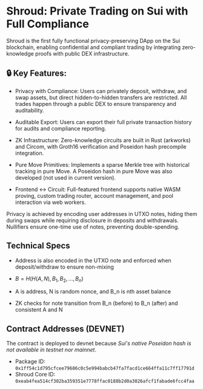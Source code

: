 # Shroud: Private Trading on Sui with Full Compliance

Shroud is the first fully functional privacy-preserving DApp on the Sui blockchain, enabling confidential and compliant trading by integrating zero-knowledge proofs with public DEX infrastructure.

## 🔒 Key Features:

- Privacy with Compliance: Users can privately deposit, withdraw, and swap assets, but direct hidden-to-hidden transfers are restricted. All trades happen through a public DEX to ensure transparency and auditability.

- Auditable Export: Users can export their full private transaction history for audits and compliance reporting.

- ZK Infrastructure: Zero-knowledge circuits are built in Rust (arkworks) and Circom, with Groth16 verification and Poseidon hash precompile integration.

- Pure Move Primitives: Implements a sparse Merkle tree with historical tracking in pure Move. A Poseidon hash in pure Move was also developed (not used in current version).

- Frontend ↔ Circuit: Full-featured frontend supports native WASM proving, custom trading router, account management, and pool interaction via web workers.

Privacy is achieved by encoding user addresses in UTXO notes, hiding them during swaps while requiring disclosure in deposits and withdrawals. Nullifiers ensure one-time use of notes, preventing double-spending.

## Technical Specs

- Address is also encoded in the UTXO note and enforced when deposit/withdraw to ensure non-mixing

- $B=H(H(A,N),B_1,B_2,...,B_n)$

- A is address, N is random nonce, and B_n is nth asset balance

- ZK checks for note transition from B_n (before) to B_n (after) and consistent A and N

## Contract Addresses (DEVNET)

The contract is deployed to devnet because _Sui's native Poseidon hash is not available in testnet nor mainnet_.

- Package ID: `0x1ff54c1d795cfcee79686c0c5e994babcb47fa7facd1ce664ffa11c7ff17791d`
- Shroud Core ID: `0xeab4fea514cf302ba359351e7778ffac0188b2d0a3026afcf1fabade6fcc4faa`

